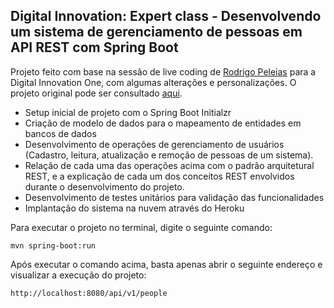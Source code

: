 <h2>Digital Innovation: Expert class - Desenvolvendo um sistema de gerenciamento de pessoas em API REST com Spring Boot</h2>

Projeto feito com base na sessão de live coding de [Rodrigo Peleias](https://github.com/rpeleias) para a Digital Innovation One, com algumas alterações e personalizações. O projeto original pode ser consultado [aqui](https://github.com/rpeleias/personapi_digital_innovation_one/).

- Setup inicial de projeto com o Spring Boot Initialzr
- Criação de modelo de dados para o mapeamento de entidades em bancos de dados
- Desenvolvimento de operações de gerenciamento de usuários (Cadastro, leitura, atualização e remoção de pessoas de um sistema).
- Relação de cada uma das operações acima com o padrão arquitetural REST, e a explicação de cada um dos conceitos REST envolvidos durante o desenvolvimento do projeto.
- Desenvolvimento de testes unitários para validação das funcionalidades
- Implantação do sistema na nuvem através do Heroku

Para executar o projeto no terminal, digite o seguinte comando:

```shell script
mvn spring-boot:run
```

Após executar o comando acima, basta apenas abrir o seguinte endereço e visualizar a execução do projeto:

```
http://localhost:8080/api/v1/people
```
